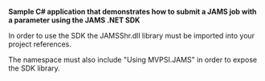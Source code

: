 **Sample C# application that demonstrates how to submit a JAMS job with a parameter using the JAMS .NET SDK**

In order to use the SDK the JAMSShr.dll library must be imported into your project references. 

The namespace must also include "Using MVPSI.JAMS" in order to expose the SDK library. 



